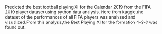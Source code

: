 Predicted the best football playing XI for the Calendar 2019 from the FIFA 2019 player dataset using python data analysis. Here from kaggle,the dataset of the performances of all FIFA players was analysed and visualized.From this analysis,the Best Playing Xl for the formation 4-3-3 was found out.
